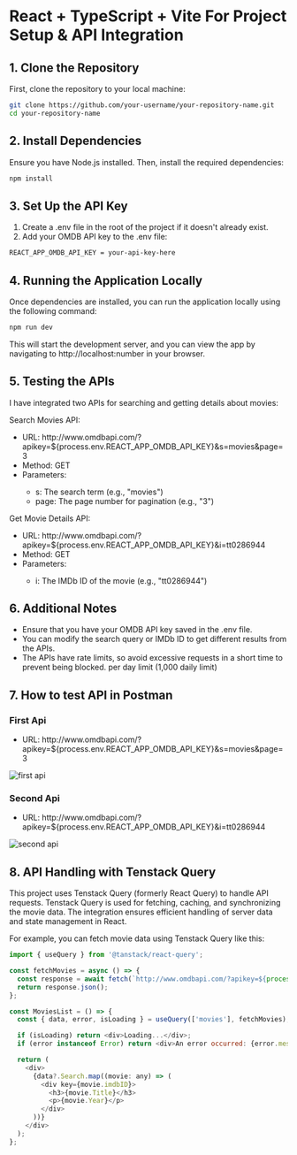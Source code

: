 # React + TypeScript + Vite For Project Setup & API Integration

## 1. Clone the Repository
 First, clone the repository to your local machine:

```bash
git clone https://github.com/your-username/your-repository-name.git
cd your-repository-name
```

## 2. Install Dependencies
Ensure you have Node.js installed. Then, install the required dependencies:

```bash
npm install
```

## 3. Set Up the API Key
 1. Create a .env file in the root of the project if it doesn't already exist.
 2. Add your OMDB API key to the .env file:

```bash
REACT_APP_OMDB_API_KEY = your-api-key-here
```

## 4. Running the Application Locally
Once dependencies are installed, you can run the application locally using the following command:
```bash
npm run dev
```

This will start the development server, and you can view the app by navigating to http://localhost:number in your browser.

## 5. Testing the APIs
I have integrated two APIs for searching and getting details about movies:

<span>Search Movies API:</span>
<ul>
  <li>URL: http://www.omdbapi.com/?apikey=${process.env.REACT_APP_OMDB_API_KEY}&s=movies&page=3</li>
  <li>Method: GET</li>
  <li>Parameters:</li>
  <ul>
     <li>s: The search term (e.g., "movies")</li>
     <li> page: The page number for pagination (e.g., "3")</li>
  </ul>
</ul>
   

<span>Get Movie Details API:</span>
<ul>
  <li>URL: http://www.omdbapi.com/?apikey=${process.env.REACT_APP_OMDB_API_KEY}&i=tt0286944</li>
  <li>Method: GET</li>
  <li>Parameters:</li>
<ul>
     <li> i: The IMDb ID of the movie (e.g., "tt0286944")</li>
</ul>
</ul>
   
## 6. Additional Notes
<ul>
<li>
Ensure that you have your OMDB API key saved in the .env file.</li>
  <li>
You can modify the search query or IMDb ID to get different results from the APIs.
</li>
<li>
The APIs have rate limits, so avoid excessive requests in a short time to prevent being blocked. 
per day limit (1,000 daily limit)
</li>
</ul>

## 7. How to test API in Postman
### First Api
<ul>
  <li>URL: http://www.omdbapi.com/?apikey=${process.env.REACT_APP_OMDB_API_KEY}&s=movies&page=3</li>
</ul>
<img src=https://github.com/user-attachments/assets/1750d6be-35d2-4992-af00-0744d3c6f220 alt="first api" />

### Second Api
<ul>
<li>URL: http://www.omdbapi.com/?apikey=${process.env.REACT_APP_OMDB_API_KEY}&i=tt0286944</li>
</ul>
<img src=https://github.com/user-attachments/assets/3a3c75d4-60e9-4ba4-9fc7-eba8e0a0db2b alt="second api"/>

## 8. API Handling with Tenstack Query

This project uses Tenstack Query (formerly React Query) to handle API requests. Tenstack Query is used for fetching, caching, and synchronizing the movie data. The integration ensures efficient handling of server data and state management in React.

 For example, you can fetch movie data using Tenstack Query like this:

```js
import { useQuery } from '@tanstack/react-query';

const fetchMovies = async () => {
  const response = await fetch(`http://www.omdbapi.com/?apikey=${process.env.REACT_APP_OMDB_API_KEY}&s=movies&page=3`);
  return response.json();
};

const MoviesList = () => {
  const { data, error, isLoading } = useQuery(['movies'], fetchMovies);

  if (isLoading) return <div>Loading...</div>;
  if (error instanceof Error) return <div>An error occurred: {error.message}</div>;

  return (
    <div>
      {data?.Search.map((movie: any) => (
        <div key={movie.imdbID}>
          <h3>{movie.Title}</h3>
          <p>{movie.Year}</p>
        </div>
      ))}
    </div>
  );
};
```








